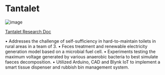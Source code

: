 # Tantalet
![image](https://github.com/kennicew/Tantalet/assets/100051273/55c961be-1074-497f-a8d9-1efc53c88ba9)

[Tantalet Research Doc](tantalet-research-document.pdf)

•	Addresses the challenge of self-sufficiency in hard-to-maintain toilets in rural areas in a team of 3. 
•	Feces treatment and renewable electricity generation model based on a microbial fuel cell.
•	Experiments testing the maximum voltage generated by various anaerobic bacteria to best simulate faeces decomposition.
•	Utilized Arduino, CAD and Blynk IoT to implement a smart tissue dispenser and rubbish bin management system. 

